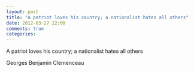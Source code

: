 ```yaml
---
layout: post
title: "A patriot loves his country; a nationalist hates all others"
date: 2012-03-27 22:00
comments: true
categories: 
---
```


A patriot loves his country; a nationalist hates all others


Georges Benjamin Clemenceau

